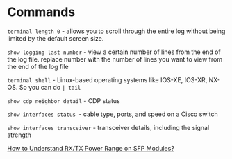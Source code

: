 # Commands

`terminal length 0` -  allows you to scroll through the entire log without being limited by the default screen size.

`show logging last number` - view a certain number of lines from the end of the log file. replace number with the number of lines you want to view from the end of the log file

`terminal shell` - Linux-based operating systems like IOS-XE, IOS-XR, NX-OS. So you can do `| tail`

`show cdp neighbor detail` - CDP status 

`show interfaces status `- cable type, ports, and speed on a Cisco switch

`show interfaces transceiver` - transceiver details, including the signal strength

[How to Understand RX/TX Power Range on SFP Modules?](https://community.fs.com/article/understanding-the-tx-rx-optical-power-on-the-transceiver.html)




